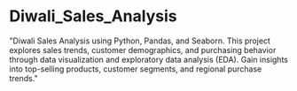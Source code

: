 # Diwali_Sales_Analysis
"Diwali Sales Analysis using Python, Pandas, and Seaborn. This project explores sales trends, customer demographics, and purchasing behavior through data visualization and exploratory data analysis (EDA). Gain insights into top-selling products, customer segments, and regional purchase trends."
